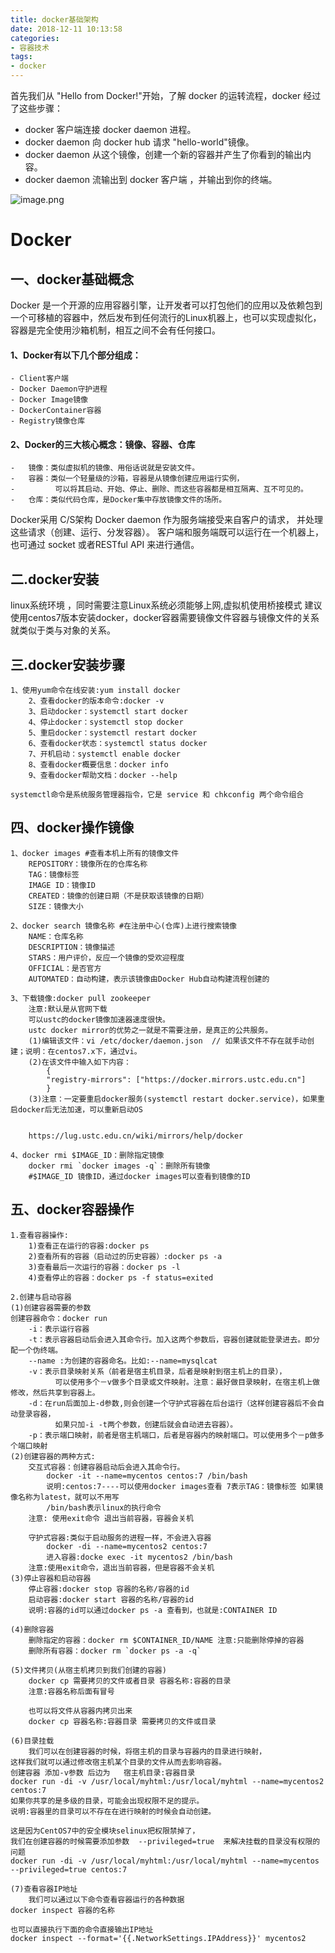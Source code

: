 ```yaml
---
title: docker基础架构
date: 2018-12-11 10:13:58
categories: 
- 容器技术
tags: 
- docker
---
```

首先我们从 "Hello from Docker!"开始，了解 docker 的运转流程，docker 经过了这些步骤：
- docker 客户端连接 docker daemon 进程。
- docker daemon 向 docker hub 请求 "hello-world"镜像。
- docker daemon 从这个镜像，创建一个新的容器并产生了你看到的输出内容。
- docker daemon 流输出到 docker 客户端 ，并输出到你的终端。
<!-- more -->

![image.png](https://upload-images.jianshu.io/upload_images/5189695-0f77a07c50f709a8.png?imageMogr2/auto-orient/strip%7CimageView2/2/w/1240)

# Docker
## 一、docker基础概念
Docker 是一个开源的应用容器引擎，让开发者可以打包他们的应用以及依赖包到一个可移植的容器中，然后发布到任何流行的Linux机器上，也可以实现虚拟化，容器是完全使用沙箱机制，相互之间不会有任何接口。

#### 1、Docker有以下几个部分组成：
	
```
- Client客户端
- Docker Daemon守护进程
- Docker Image镜像
- DockerContainer容器
- Registry镜像仓库
```


#### 2、Docker的三大核心概念：镜像、容器、仓库

```
-   镜像：类似虚拟机的镜像、用俗话说就是安装文件。
- 	容器：类似一个轻量级的沙箱，容器是从镜像创建应用运行实例，
- 	      可以将其启动、开始、停止、删除、而这些容器都是相互隔离、互不可见的。
- 	仓库：类似代码仓库，是Docker集中存放镜像文件的场所。
```

 
Docker采用 C/S架构 Docker daemon 作为服务端接受来自客户的请求，
并处理这些请求（创建、运行、分发容器）。 
客户端和服务端既可以运行在一个机器上，也可通过 socket 或者RESTful API 来进行通信。

## 二.docker安装
linux系统环境 ，同时需要注意Linux系统必须能够上网,虚拟机使用桥接模式
建议使用centos7版本安装docker，docker容器需要镜像文件容器与镜像文件的关系就类似于类与对象的关系。

## 三.docker安装步骤
	
```
1、使用yum命令在线安装:yum install docker
	2、查看docker的版本命令:docker -v
	3、启动docker：systemctl start docker
	4、停止docker：systemctl stop docker
	5、重启docker：systemctl restart docker
	6、查看docker状态：systemctl status docker
	7、开机启动：systemctl enable docker
	8、查看docker概要信息：docker info
	9、查看docker帮助文档：docker --help
```


    systemctl命令是系统服务管理器指令，它是 service 和 chkconfig 两个命令组合



## 四、docker操作镜像
   
```
1、docker images #查看本机上所有的镜像文件
    REPOSITORY：镜像所在的仓库名称
	TAG：镜像标签
	IMAGE ID：镜像ID
	CREATED：镜像的创建日期（不是获取该镜像的日期）
	SIZE：镜像大小
```


  
```
2、docker search 镜像名称 #在注册中心(仓库)上进行搜索镜像
	NAME：仓库名称
	DESCRIPTION：镜像描述
	STARS：用户评价，反应一个镜像的受欢迎程度
	OFFICIAL：是否官方
    AUTOMATED：自动构建，表示该镜像由Docker Hub自动构建流程创建的
```

 
```
3、下载镜像:docker pull zookeeper
   	注意:默认是从官网下载
	可以ustc的docker镜像加速器速度很快。
	ustc docker mirror的优势之一就是不需要注册，是真正的公共服务。
	(1)编辑该文件：vi /etc/docker/daemon.json  // 如果该文件不存在就手动创建；说明：在centos7.x下，通过vi。
	(2)在该文件中输入如下内容：
		{
		"registry-mirrors": ["https://docker.mirrors.ustc.edu.cn"]
		}
	(3)注意：一定要重启docker服务(systemctl restart docker.service)，如果重启docker后无法加速，可以重新启动OS

	
	https://lug.ustc.edu.cn/wiki/mirrors/help/docker
```


```
4、docker rmi $IMAGE_ID：删除指定镜像
    docker rmi `docker images -q`：删除所有镜像
    #$IMAGE_ID 镜像ID，通过docker images可以查看到镜像的ID
```

## 五、docker容器操作

```
1.查看容器操作:
	1)查看正在运行的容器:docker ps
	2)查看所有的容器（启动过的历史容器）:docker ps -a
	3)查看最后一次运行的容器：docker ps -l
	4)查看停止的容器：docker ps -f status=exited
```



```
2.创建与启动容器
(1)创建容器需要的参数
创建容器命令：docker run
	-i：表示运行容器
	-t：表示容器启动后会进入其命令行。加入这两个参数后，容器创建就能登录进去。即分配一个伪终端。
	--name :为创建的容器命名。比如:--name=mysqlcat
	-v：表示目录映射关系（前者是宿主机目录，后者是映射到宿主机上的目录），
	      可以使用多个－v做多个目录或文件映射。注意：最好做目录映射，在宿主机上做修改，然后共享到容器上。
	-d：在run后面加上-d参数,则会创建一个守护式容器在后台运行（这样创建容器后不会自动登录容器，
	      如果只加-i -t两个参数，创建后就会自动进去容器）。
	-p：表示端口映射，前者是宿主机端口，后者是容器内的映射端口。可以使用多个－p做多个端口映射
(2)创建容器的两种方式:
	交互式容器：创建容器启动后会进入其命令行。
		docker -it --name=mycentos centos:7 /bin/bash
		说明:centos:7----可以使用docker images查看 7表示TAG：镜像标签 如果镜像名称为latest，就可以不用写
		/bin/bash表示linux的执行命令
	注意: 使用exit命令 退出当前容器，容器会关机

	守护式容器:类似于启动服务的进程一样，不会进入容器
		docker -di --name=mycentos2 centos:7
		进入容器:docke exec -it mycentos2 /bin/bash
	注意:使用exit命令，退出当前容器，但是容器不会关机
(3)停止容器和启动容器
	停止容器:docker stop 容器的名称/容器的id
	启动容器:docker start 容器的名称/容器的id
	说明:容器的id可以通过docker ps -a 查看到，也就是:CONTAINER ID

(4)删除容器
    删除指定的容器：docker rm $CONTAINER_ID/NAME 注意:只能删除停掉的容器
    删除所有容器：docker rm `docker ps -a -q`	

(5)文件拷贝(从宿主机拷贝到我们创建的容器)
	docker cp 需要拷贝的文件或者目录 容器名称:容器的目录
	注意:容器名称后面有冒号

	也可以将文件从容器内拷贝出来
	docker cp 容器名称:容器目录 需要拷贝的文件或目录

(6)目录挂载
    我们可以在创建容器的时候，将宿主机的目录与容器内的目录进行映射，
这样我们就可以通过修改宿主机某个目录的文件从而去影响容器。
创建容器 添加-v参数 后边为   宿主机目录:容器目录
docker run -di -v /usr/local/myhtml:/usr/local/myhtml --name=mycentos2 centos:7
如果你共享的是多级的目录，可能会出现权限不足的提示。
说明:容器里的目录可以不存在在进行映射的时候会自动创建。

这是因为CentOS7中的安全模块selinux把权限禁掉了，
我们在创建容器的时候需要添加参数  --privileged=true  来解决挂载的目录没有权限的问题
docker run -di -v /usr/local/myhtml:/usr/local/myhtml --name=mycentos --privileged=true centos:7

(7)查看容器IP地址
    我们可以通过以下命令查看容器运行的各种数据
docker inspect 容器的名称

也可以直接执行下面的命令直接输出IP地址
docker inspect --format='{{.NetworkSettings.IPAddress}}' mycentos2
```


